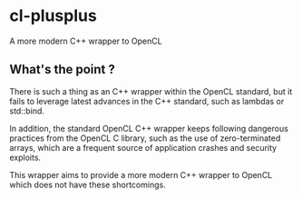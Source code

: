 # cl-plusplus
A more modern C++ wrapper to OpenCL

## What's the point ?
There is such a thing as an C++ wrapper within the OpenCL standard, but it fails to leverage latest advances in the C++ standard, such as lambdas or std::bind.

In addition, the standard OpenCL C++ wrapper keeps following dangerous practices from the OpenCL C library, such as the use of zero-terminated arrays, which are a frequent source of application crashes and security exploits.

This wrapper aims to provide a more modern C++ wrapper to OpenCL which does not have these shortcomings.
